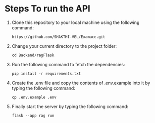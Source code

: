 # Steps To run the API

1. Clone this repository to your local machine using the following command:

   ```
   https://github.com/SHAKTHI-VEL/Examace.git
   ```

2. Change your current directory to the project folder:

   ```
   cd Backend/ragFlask
   ```

3. Run the following command to fetch the dependencies:

   ```
   pip install -r requirements.txt
   ```

4. Create the .env file and copy the contents of .env.example into it by typing the following command:
    ```
    cp .env.example .env
    ```

5. Finally start the server by typing the following command:
    ```
    flask --app rag run
    ```
